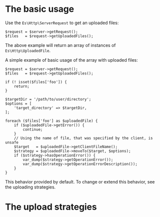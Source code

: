The basic usage
===============

Use the `Es\Http\ServerRequest` to get an uploaded files:
```
$request = $server->getRequest();
$files   = $request->getUploadedFiles();
```
The above example will return an array of instances of `Es\Http\UploadedFile`.

A simple example of basic usage of the array with uploaded files:
```
$request = $server->getRequest();
$files   = $request->getUploadedFiles();

if (! isset($files['foo']) {
    return;
}

$targetDir = '/path/to/user/directory';
$options = [
    'target_directory' => $targetDir,
];

foreach ($files['foo'] as $uploadedFile) {
    if ($uploadedFile->getError()) {
        continue;
    }
    // Using the name of file, that was specified by the client, is unsafe
    $target   = $uploadedFile->getClientFileName();
    $strategy = $uploadedFile->moveTo($target, $options);
    if ($strategy->hasOperationError()) {
        var_dump($strategy->getOperationError());
        var_dump($strategy->getOperationErrorDescription());
    }
}
```
This behavior provided by default. To change or extend this behavior, see the 
uploading strategies.

# The upload strategies
